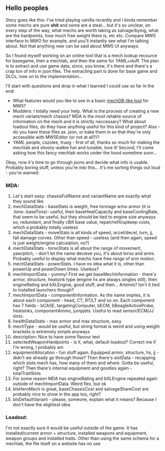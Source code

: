## Hello peoples

Story goes like this: I've tried playing vanilla recently and I kinda remember some mechs are pure **shit** and some are a steal... but it's so unclear, on every step of the way, what mechs are worth taking as salvage/bying, what are the hardpoints, how much free weight there is, etc etc. Compare MW5 interface to MWO for example, and you'll instantly see what I'm talking about. Not that anything new can be said about MW5 UI anyways.

So I found myself working on an online tool that is a mech lookup recource for basegame, then a mechlab, and then the same for YAML+stuff. The plan is to extract and use game data, since, you know, it's there and there's a crap ton of info in json files. The extracting part is done for base game and DLCs, now on to the implementation...

I'll start with questions and drop in what I learned I could use so far in the end:

* What features would you like to see in a basic [mechDB-like tool](https://mwo.nav-alpha.com/) for MW5?
* Modders: I totally need your help. What is the process of creating a new mech variant/mech chassis? MDA is the most reliable source of information on the mech and it is strictly neccessary? What about loadout files, do they have anything useful for this kind of project? Also - do you have these files as .json, or bake them in so that they're only accessible with MW5Editor (or not at all?)?
* YAML people, cszolee, trueg - first of all, thanks so much for making the mechlab and shooty-walkie fun and tunable, love it! Second, I'll come asking how this fancy mechlab works under the hood sometime soon...

Okay, now it's time to go through jsons and decide what info is usable. Probably boring stuff, unless you're into this... it's me sorting things out loud - you're warned:

### MDA:
 1. Let's start easy: chassisFullName and variantName are exactly what they sound like
 2. mechDataStats - baseStats is weight, free tonnage w/no armor (it is .tons-.baseTons)-  useful, then baseHeatCapacity and baseCoolingRate, that seem to be useful, but they should be tied to engine size anyways so, redundant, and finally cBill base value, repair/refit/upkeep costs, which a probably totally useless
 3. mechDataStats - moveStats is all kinds of speed, accel/decel, turn, jj, fall damage curves. Other than speed - useless (and then again, speed is just weight/engine calculation, no?)
 4.  mechDataStats - torsoStats is all about the range of movement, yaw/pitch, - don't let the name decieve you, it's about torso and arms. Probably useful to display what mechs have free range of arm motion.
 5.  mechDataStats - powerStats. I have no idea what it is, other than powerUp and powerDown times. Useless?
 6.  mechImportData - yummy! First we get baseMechInformation - there's armor, structure, heatsink type (engine hs are always singles still), then engineRating and bXLEngine, good stuff, and then... Artemis? Isn't it tied to installed launchers though?
 7.  mechImportData - componentInformation. As the name implies, it is about each component - head, CT, RT/LT and so on. Each component has 7 fields - bCASE, targetingComputer, bECM, bBeagleActiveProbe, heatsinks, componentAmmo, jumpjets. Useful to read sensor/ECM/JJ slots.
 8.  healthDataStats - max armor and max structure, easy
 9.  mechType - would be useful, but string format is weird and using weight brackets is extremely simple anyways
 10. description: Nice to have some flavour text
 11. selectedWeaponHardpoints - is it, what, default loadout? Correct me if I'm wrong, I probably am
 12. equipmentAllocation - fun stuff again. Equipped armor, structure, hs, jj - didn't we already go through those? Then there's slotData - recapping which slots mech has, how many of them and where. Gotta be useful, right? Then there's internal equipment and goodies again - totalTraitSlots
 13. For some reason MDA has engineRating and bXLEngine repeated again outside of mechImportData. Weird flex, but ok
 14. bIsHeroMech is great, baseChassisCost and salvageShareCost are probably nice to show in the app too, right?
 15. bIsDefaultVariant - please, someone, explain what it means? Because I don't have the slightest idea


### Loadout:
I'm not exactly sure it would be useful outside of the game. It has installed/current armor + structure, installed weapons and equipment, weapon groups and installed traits. Other than using the same schema for a mechlab, the file itself on a website has no use